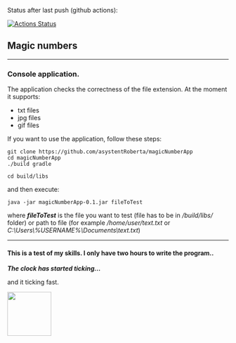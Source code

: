 Status after last push (github actions):

[![Actions Status](https://github.com/asystentRoberta/magicNaumberApp/workflows/gradleBuildTest/badge.svg)](https://github.com/asystentRoberta/magicNumberApp/actions)

## Magic numbers

----

### Console application. 

The application checks the correctness of the file extension. 
At the moment it supports:
* txt files
* jpg files 
* gif files 

If you want to use the application, follow these steps:

```batch
git clone https://github.com/asystentRoberta/magicNumberApp
cd magicNumberApp
./build gradle

cd build/libs
```
and then execute:
```batch
java -jar magicNumberApp-0.1.jar fileToTest
```
where  _**fileToTest**_  is the file you want to test (file has to be in _/build/libs/_  folder) or path to file (for
 example _/home/user/text.txt_  or _C:\Users\\%USERNAME%\Documents\text.txt_)
 
 
 ---
 
 #### This is a test of my skills. I only have two hours to write the program..
 
 **_The clock has started ticking..._**
 
 and it ticking fast.
 
  <img src="http://bohdziewicz.com.pl/images_share/tickingClock.gif" width="100" height="100" />
